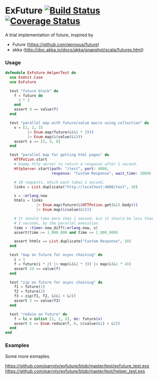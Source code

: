 # ExFuture [![Build Status](https://secure.travis-ci.org/parroty/exfuture.png?branch=master "Build Status")](http://travis-ci.org/parroty/exfuture) [![Coverage Status](https://coveralls.io/repos/parroty/exfuture/badge.png)](https://coveralls.io/r/parroty/exfuture)


A trial implementation of future, inspired by

- Future (https://github.com/eproxus/future)
- akka (http://doc.akka.io/docs/akka/snapshot/scala/futures.html)


### Usage
```Elixir
defmodule ExFuture.HelperTest do
  use ExUnit.Case
  use ExFuture

  test "future block" do
    f = future do
      3 * 3
    end
    assert 9 == value(f)
  end

  test "parallel map with future/value macro using collection" do
    v = [1, 2, 3]
          |> Enum.map(future(&(&1 * 2)))
          |> Enum.map(&(value(&1)))
    assert v == [2, 4, 6]
  end

  test "parallel map for getting html pages" do
    HTTPotion.start
    # Dummy http server to return a response after 1 second.
    HttpServer.start(path: "/test", port: 4000,
                     response: "Custom Response", wait_time: 1000)

    # 10 requests, which each takes 1 second.
    links = List.duplicate("http://localhost:4000/test", 10)

    s = :erlang.now
    htmls = links
              |> Enum.map(future(&(HTTPotion.get(&1).body)))
              |> Enum.map(&(value(&1)))

    # It should take more than 1 second, but it should be less than
    # 2 seconds, by the parallel execution.
    time = :timer.now_diff(:erlang.now, s)
    assert(time >= 1_000_000 and time <= 2_000_000)

    assert htmls == List.duplicate("Custom Response", 10)
  end

  test "map on future for async chaining" do
    i = 1
    f = future(i * 2) |> map(&(&1 * 3)) |> map(&(&1 * 4))
    assert 24 == value(f)
  end

  test "zip on future for async chaining" do
    f1 = future(1)
    f2 = future(2)
    f3 = zip(f1, f2, &(&1 + &2))
    assert 3 == value(f3)
  end

  test "reduce on future" do
    f = lc v inlist [1, 2, 3], do: future(v)
    assert 6 == Enum.reduce(f, 0, &(value(&1) + &2))
  end
end
```

### Examples
Some more exmaples.

https://github.com/parroty/exfuture/blob/master/test/exfuture_test.exs
https://github.com/parroty/exfuture/blob/master/test/helper_test.exs
